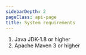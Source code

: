 ```yaml
---
sidebarDepth: 2
pageClass: api-page
title: System requirements
---
```


1.  Java JDK-1.8 or higher
2.  Apache Maven 3 or higher
